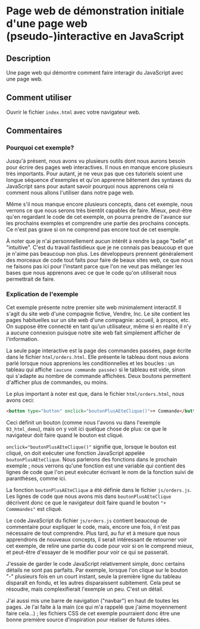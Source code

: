 # Page web de démonstration initiale d'une page web (pseudo-)interactive en JavaScript

## Description

Une page web qui démontre comment faire interagir du JavaScript avec une page web.

## Comment utiliser

Ouvrir le fichier `index.html` avec votre navigateur web.

## Commentaires

### Pourquoi cet exemple?

Jusqu'à présent, nous avons vu plusieurs outils dont nous aurons besoin pour écrire des pages web interactives. Il nous en manque encore plusieurs très importants. Pour autant, je ne veux pas que ces tutoriels soient une longue séquence d'exemples et qu'on apprenne bêtement des syntaxes du JavaScript sans pour autant savoir pourquoi nous apprenons cela ni comment nous allons l'utiliser dans notre page web.

Même s'il nous manque encore plusieurs concepts, dans cet exemple, nous verrons ce que nous serons très bientôt capables de faire. Mieux, peut-être qu'en regardant le code de cet exemple, on pourra prendre de l'avance sur les prochains exemples et comprendre une partie des prochains concepts. Ce n'est pas grave si on ne comprend pas encore tout de cet exemple.

À noter que je n'ai personnellement aucun intérêt à rendre la page "belle" et "intuitive". C'est du travail fastidieux que je ne connais pas beaucoup et que je n'aime pas beaucoup non plus. Les développeurs prennent généralement des morceaux de code tout faits pour faire de beaux sites web, ce que nous ne faisons pas ici pour l'instant parce que l'on ne veut pas mélanger les bases que nous apprenons avec ce que le code qu'on utiliserait nous permettrait de faire.

### Explication de l'exemple

Cet exemple présente notre premier site web minimalement interactif. Il s'agit du site web d'une compagnie fictive, Vendre, Inc. Le site contient les pages habituelles sur un site web d'une compagnie: accueil, à propos, etc. On suppose être connecté en tant qu'un utilisateur, même si en réalité il n'y a aucune connexion puisque notre site web fait simplement afficher de l'information.

La seule page interactive est la page des commandes passées, page écrite dans le fichier `html/orders.html`. Elle présente le tableau dont nous avions parlé lorsque nous apprenions les conditionnelles et les boucles : un tableau qui affiche `(aucune commande passée)` si le tableau est vide, sinon qui s'adapte au nombre de commande affichées. Deux boutons permettent d'afficher plus de commandes, ou moins.

Le plus important à noter est que, dans le fichier `html/orders.html`, nous avons ceci:

```html
<button type="button" onclick="boutonPlusAEteClique()">+ Commande</button>
```

Ceci définit un bouton (comme nous l'avons vu dans l'exemple `03_html_demo`), mais on y voit ici quelque chose de plus: ce que le navigateur doit faire quand le bouton est cliqué.

`onclick="boutonPlusAEteClique()"` signifie que, lorsque le bouton est cliqué, on doit exécuter une fonction JavaScript appelée `boutonPlusAEteClique`. Nous parlerons des fonctions dans le prochain exemple ; nous verrons qu'une fonction est une variable qui contient des lignes de code que l'on peut exécuter écrivant le nom de la fonction suivi de paranthèses, comme ici.

La fonction `boutonPlusAEteClique` a été définie dans le fichier `js/orders.js`. Les lignes de code que nous avons mis dans `boutonPlusAEteClique` décrivent donc ce que le navigateur doit faire quand le bouton `"+ Commmandes"` est cliqué.

Le code JavaScript du fichier `js/orders.js` contient beaucoup de commentaire pour expliquer le code, mais, encore une fois, il n'est pas nécessaire de tout comprendre. Plus tard, au fur et à mesure que nous apprendrons de nouveaux concepts, il serait intéressant de retourner voir cet exemple, de relire une partie du code pour voir si on le comprend mieux, et peut-être d'essayer de le modifier pour voir ce qui se passerait.

J'essaie de garder le code JavaScript relativement simple, donc certains détails ne sont pas parfaits. Par exemple, lorsque l'on clique sur le bouton "-" plusieurs fois en un court instant, seule la première ligne du tableau disparaît en fondu, et les autres disparaissent subitement. Cela peut se résoudre, mais complexifierait l'exemple un peu. C'est un détail.

J'ai aussi mis une barre de navigation ("navbar") en haut de toutes les pages. Je l'ai faite à la main (ce qui m'a rappelé que j'aime moyennement faire cela...) ; les fichiers CSS de cet exemple pourraient donc être une bonne première source d'inspiration pour réaliser de futures idées.
